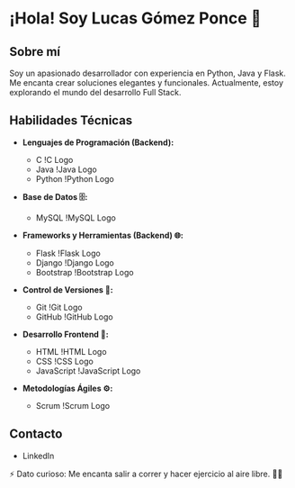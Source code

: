 # ¡Hola! Soy Lucas Gómez Ponce 👋

## Sobre mí
Soy un apasionado desarrollador con experiencia en Python, Java y Flask. Me encanta crear soluciones elegantes y funcionales. Actualmente, estoy explorando el mundo del desarrollo Full Stack.

## Habilidades Técnicas
- **Lenguajes de Programación (Backend):**
  - C !C Logo
  - Java !Java Logo
  - Python !Python Logo

- **Base de Datos 🗄️:**
  - MySQL !MySQL Logo

- **Frameworks y Herramientas (Backend) 🌐:**
  - Flask !Flask Logo
  - Django !Django Logo
  - Bootstrap !Bootstrap Logo

- **Control de Versiones 📝:**
  - Git !Git Logo
  - GitHub !GitHub Logo

- **Desarrollo Frontend 🎨:**
  - HTML !HTML Logo
  - CSS !CSS Logo
  - JavaScript !JavaScript Logo

- **Metodologías Ágiles ⚙️:**
  - Scrum !Scrum Logo

## Contacto
- LinkedIn

⚡ Dato curioso: Me encanta salir a correr y hacer ejercicio al aire libre. 🏃‍♂️

